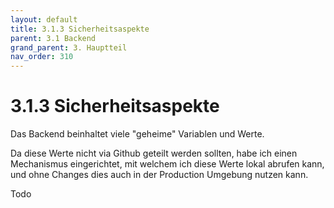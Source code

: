 ```yaml
---
layout: default
title: 3.1.3 Sicherheitsaspekte
parent: 3.1 Backend
grand_parent: 3. Hauptteil
nav_order: 310
---
```


# 3.1.3 Sicherheitsaspekte

Das Backend beinhaltet viele "geheime" Variablen und Werte.

Da diese Werte nicht via Github geteilt werden sollten, habe ich einen Mechanismus eingerichtet, mit welchem ich diese Werte lokal abrufen kann, und ohne Changes dies auch in der Production Umgebung nutzen kann.

Todo